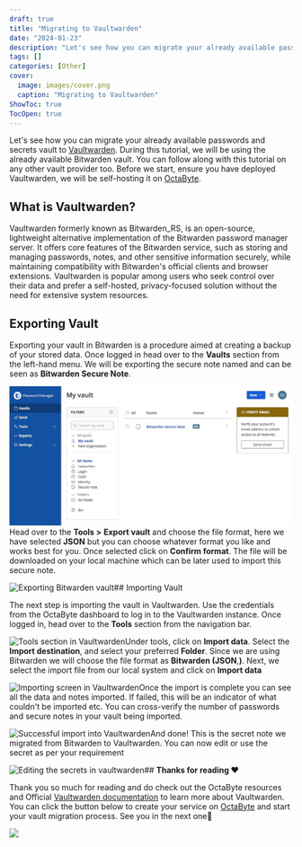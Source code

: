 ```yaml
---
draft: true
title: "Migrating to Vaultwarden"
date: "2024-01-23"
description: "Let's see how you can migrate your already available passwords and secrets vault to Vaultwarden. During this tutorial, we will be using the already available Bitwarden vault. You can follow along with this tutorial on any other vault provider too. Before we start, ensure you have deployed Vaultwarden,"
tags: []
categories: [Other]
cover:
  image: images/cover.png
  caption: "Migrating to Vaultwarden"
ShowToc: true
TocOpen: true
---
```



Let's see how you can migrate your already available passwords and secrets vault to [Vaultwarden](https://octabyte.io/open-source/vaultwarden?ref=blog.octabyte.io). During this tutorial, we will be using the already available Bitwarden vault. You can follow along with this tutorial on any other vault provider too. Before we start, ensure you have deployed Vaultwarden, we will be self\-hosting it on [OctaByte](https://octabyte.io/open-source/vaultwarden?ref=blog.octabyte.io).

## What is Vaultwarden?

Vaultwarden formerly known as Bitwarden\_RS, is an open\-source, lightweight alternative implementation of the Bitwarden password manager server. It offers core features of the Bitwarden service, such as storing and managing passwords, notes, and other sensitive information securely, while maintaining compatibility with Bitwarden's official clients and browser extensions. Vaultwarden is popular among users who seek control over their data and prefer a self\-hosted, privacy\-focused solution without the need for extensive system resources.

## Exporting Vault

Exporting your vault in Bitwarden is a procedure aimed at creating a backup of your stored data. Once logged in head over to the **Vaults** section from the left\-hand menu. We will be exporting the secure note named and can be seen as **Bitwarden Secure Note**. 

![Bitwarden home screen](images/Screenshot-2024-05-27-at-8.08.58-PM.jpg)Head over to the **Tools \>** **Export vault** and choose the file format, here we have selected **JSON** but you can choose whatever format you like and works best for you. Once selected click on **Confirm format**. The file will be downloaded on your local machine which can be later used to import this secure note.

![Exporting Bitwarden vault](https://blog.octabyte.io/content/images/2024/05/Screenshot-2024-05-27-at-8.20.27-PM.jpg)## Importing Vault

The next step is importing the vault in Vaultwarden. Use the credentials from the OctaByte dashboard to log in to the Vaultwarden instance. Once logged in, head over to the **Tools** section from the navigation bar.

![Tools section in Vaultwarden](https://blog.octabyte.io/content/images/2024/05/Screenshot-2024-05-27-at-8.25.26-PM.jpg)Under tools, click on **Import data**. Select the **Import destination**, and select your preferred **Folder**. Since we are using Bitwarden we will choose the file format as **Bitwarden (JSON**,**)**. Next, we select the import file from our local system and click on **Import data**

![Importing screen in Vaultwarden](https://blog.octabyte.io/content/images/2024/05/Screenshot-2024-05-27-at-8.52.26-PM.jpg)Once the import is complete you can see all the data and notes imported. If failed, this will be an indicator of what couldn't be imported etc. You can cross\-verify the number of passwords and secure notes in your vault being imported.

![Successful import into Vaultwarden](https://blog.octabyte.io/content/images/2024/05/Screenshot-2024-05-27-at-8.53.28-PM.jpg)And done! This is the secret note we migrated from Bitwarden to Vaultwarden. You can now edit or use the secret as per your requirement

![Editing the secrets in vaultwarden](https://blog.octabyte.io/content/images/2024/05/Screenshot-2024-05-27-at-8.53.51-PM.jpg)## **Thanks for reading ❤️**

Thank you so much for reading and do check out the OctaByte resources and Official [Vaultwarden documentation](https://docs.cloud68.co/?ref=blog.octabyte.io) to learn more about Vaultwarden. You can click the button below to create your service on [OctaByte](https://octabyte.io/open-source/vaultwarden?ref=blog.octabyte.io) and start your vault migration process. See you in the next one👋

[![](https://pub-da36157c854648669813f3f76c526c2b.r2.dev/deploy-on-elestio-black.png)](https://octabyte.io/open-source/vaultwarden?ref=blog.octabyte.io)

